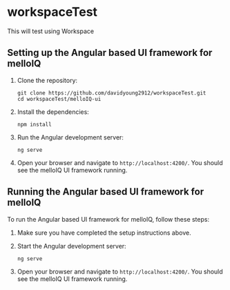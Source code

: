 # workspaceTest
This will test using Workspace

## Setting up the Angular based UI framework for melloIQ

1. Clone the repository:
   ```
   git clone https://github.com/davidyoung2912/workspaceTest.git
   cd workspaceTest/melloIQ-ui
   ```

2. Install the dependencies:
   ```
   npm install
   ```

3. Run the Angular development server:
   ```
   ng serve
   ```

4. Open your browser and navigate to `http://localhost:4200/`. You should see the melloIQ UI framework running.

## Running the Angular based UI framework for melloIQ

To run the Angular based UI framework for melloIQ, follow these steps:

1. Make sure you have completed the setup instructions above.

2. Start the Angular development server:
   ```
   ng serve
   ```

3. Open your browser and navigate to `http://localhost:4200/`. You should see the melloIQ UI framework running.
